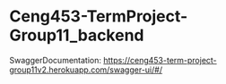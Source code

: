 # Ceng453-TermProject-Group11_backend



SwaggerDocumentation: https://ceng453-term-project-group11v2.herokuapp.com/swagger-ui/#/
